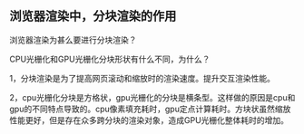 ## 浏览器渲染中，分块渲染的作用

浏览器渲染为甚么要进行分块渲染？

CPU光栅化和GPU光栅化分块形状有什么不同，为什么？

1，分块渲染是为了提高网页滚动和缩放时的渲染速度。提升交互渲染性能。

2，cpu光栅化分块是方格状，gpu光栅化的分块是横条型。这样做的原因是cpu和gpu的不同特点导致的。cpu像素填充耗时，gpu定点计算耗时。方块状虽然缩放性能更好，但是存在众多跨分块的渲染对象，造成GPU光栅化整体耗时的增加。
